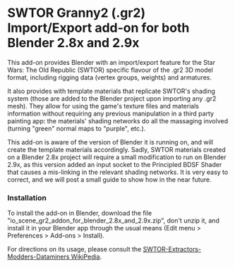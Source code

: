 # SWTOR Granny2 (.gr2) Import/Export add-on for both Blender 2.8x and 2.9x

This add-on provides Blender with an import/export feature for the Star Wars: The Old Republic (SWTOR) specific flavour of the .gr2 3D model format, including rigging data (vertex groups, weights) and armatures.

It also provides with template materials that replicate SWTOR's shading system (those are added to the Blender project upon importing any .gr2 mesh). They allow for using the game's texture files and materials information without requiring any previous manipulation in a third party painting app: the materials' shading networks do all the massaging involved (turning "green" normal maps to "purple", etc.).

This add-on is aware of the version of Blender it is running on, and will create the template materials accordingly. Sadly, SWTOR materials created on a Blender 2.8x project will require a small modification to run on Blender 2.9x, as this version added an input socket to the Principled BDSF Shader that causes a mis-linking in the relevant shading networks. It is very easy to correct, and we will post a small guide to show how in the near future.

### Installation

To install the add-on in Blender, download the file "io_scene_gr2_addon_for_blender_2.8x_and_2.9x.zip", don't unzip it, and install it in your Blender app through the usual means (Edit menu > Preferences > Add-ons > Install).

For directions on its usage, please consult the [SWTOR-Extractors-Modders-Dataminers WikiPedia](https://github.com/SWTOR-Extractors-Modders-Dataminers/WikiPedia).